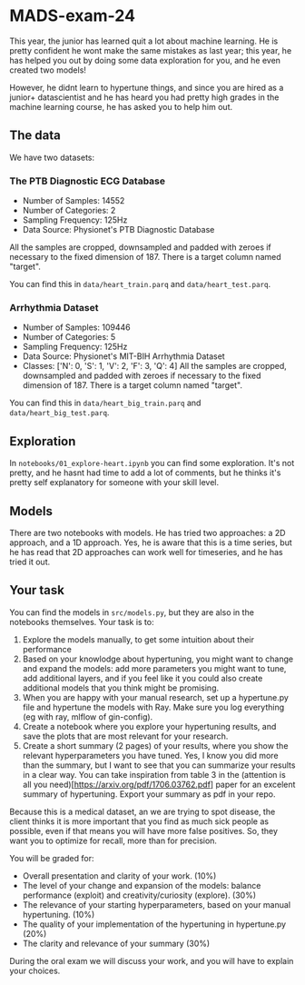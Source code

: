 # MADS-exam-24

This year, the junior has learned quit a lot about machine learning.
He is pretty confident he wont make the same mistakes as last year; this year, he has helped you out by doing some data exploration for you, and he even created two models!

However, he didnt learn to hypertune things, and since you are hired as a junior+ datascientist and he has heard you had pretty high grades in the machine learning course, he has asked you to help him out.

## The data
We have two datasets:
### The PTB Diagnostic ECG Database

- Number of Samples: 14552
- Number of Categories: 2
- Sampling Frequency: 125Hz
- Data Source: Physionet's PTB Diagnostic Database

All the samples are cropped, downsampled and padded with zeroes if necessary to the fixed dimension of 187. There is a target column named "target".

You can find this in `data/heart_train.parq` and `data/heart_test.parq`.

### Arrhythmia Dataset

- Number of Samples: 109446
- Number of Categories: 5
- Sampling Frequency: 125Hz
- Data Source: Physionet's MIT-BIH Arrhythmia Dataset
- Classes: ['N': 0, 'S': 1, 'V': 2, 'F': 3, 'Q': 4]
All the samples are cropped, downsampled and padded with zeroes if necessary to the fixed dimension of 187. There is a target column named "target".

You can find this in `data/heart_big_train.parq` and `data/heart_big_test.parq`.

## Exploration
In `notebooks/01_explore-heart.ipynb` you can find some exploration. It's not pretty, and
he hasnt had time to add a lot of comments, but he thinks it's pretty self explanatory for
someone with your skill level.

## Models
There are two notebooks with models. He has tried two approaches: a 2D approach, and a 1D approach. Yes, he is aware that this is a time series, but he has read that 2D approaches can work well for timeseries, and he has tried it out.

## Your task

You can find the models in `src/models.py`, but they are also in the notebooks themselves. Your task is to:
1. Explore the models manually, to get some intuition about their performance
2. Based on your knowlodge about hypertuning, you might want to change and expand the models: add more parameters you might want to tune, add additional layers, and if you feel like it you could also create additional models that you think might be promising.
3. When you are happy with your manual research, set up a hypertune.py file and hypertune the models with Ray. Make sure you log everything (eg with ray, mlflow of gin-config).
4. Create a notebook where you explore your hypertuning results, and save the plots that are most relevant for your research.
5. Create a short summary (2 pages) of your results, where you show the relevant hyperparameters you have tuned. Yes, I know you did more than the summary, but I want to see that you can summarize your results in a clear way. You can take inspiration from table 3 in the (attention is all you need)[https://arxiv.org/pdf/1706.03762.pdf] paper for an excelent summary of hypertuning. Export your summary as pdf in your repo.

Because this is a medical dataset, an we are trying to spot disease, the client thinks it is more important that you find as much sick people as possible, even if that means you will have more false positives. So, they want you to optimize for recall, more than for precision.

You will be graded for:

- Overall presentation and clarity of your work. (10%)
- The level of your change and expansion of the models: balance performance (exploit) and creativity/curiosity (explore). (30%)
- The relevance of your starting hyperparameters, based on your manual hypertuning. (10%)
- The quality of your implementation of the hypertuning in hypertune.py (20%)
- The clarity and relevance of your summary (30%)

During the oral exam we will discuss your work, and you will have to explain your choices.
